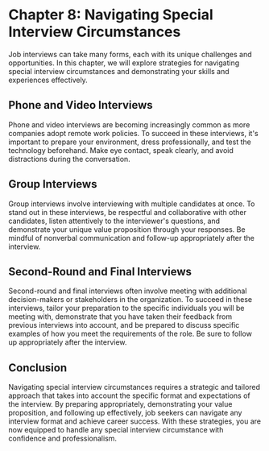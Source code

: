 Chapter 8: Navigating Special Interview Circumstances
=====================================================

Job interviews can take many forms, each with its unique challenges and opportunities. In this chapter, we will explore strategies for navigating special interview circumstances and demonstrating your skills and experiences effectively.

Phone and Video Interviews
--------------------------

Phone and video interviews are becoming increasingly common as more companies adopt remote work policies. To succeed in these interviews, it's important to prepare your environment, dress professionally, and test the technology beforehand. Make eye contact, speak clearly, and avoid distractions during the conversation.

Group Interviews
----------------

Group interviews involve interviewing with multiple candidates at once. To stand out in these interviews, be respectful and collaborative with other candidates, listen attentively to the interviewer's questions, and demonstrate your unique value proposition through your responses. Be mindful of nonverbal communication and follow-up appropriately after the interview.

Second-Round and Final Interviews
---------------------------------

Second-round and final interviews often involve meeting with additional decision-makers or stakeholders in the organization. To succeed in these interviews, tailor your preparation to the specific individuals you will be meeting with, demonstrate that you have taken their feedback from previous interviews into account, and be prepared to discuss specific examples of how you meet the requirements of the role. Be sure to follow up appropriately after the interview.

Conclusion
----------

Navigating special interview circumstances requires a strategic and tailored approach that takes into account the specific format and expectations of the interview. By preparing appropriately, demonstrating your value proposition, and following up effectively, job seekers can navigate any interview format and achieve career success. With these strategies, you are now equipped to handle any special interview circumstance with confidence and professionalism.
